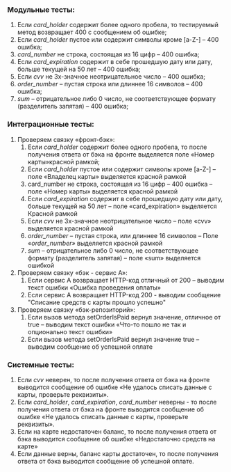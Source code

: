 ### Модульные тесты:
 1. Если _card_holder_ содержит более одного пробела, то тестируемый метод возвращает 400 с сообщением об ошибке;
 2. Если _card_holder_ пустое или содержит символы кроме [a-Z-] – 400 ошибка;
 3. _card_number_ не строка, состоящая из 16 цифр – 400 ошибка;
 4. Если _card_expiration_ содержит в себе прошедшую дату или дату, больше текущей на 50 лет – 400 ошибка;
 5. Если _cvv_ не 3х-значное неотрицательное число – 400 ошибка;
 6. _order_number_ – пустая строка или длиннее 16 символов – 400 ошибка;
 7. _sum_ – отрицательное либо 0 число, не соответствующее формату (разделитель запятая) – 400 ошибка;

### Интеграционные тесты:
1. Проверяем связку «фронт-бэк»:
   1. Если _card_holder_ содержит более одного пробела, то после получения ответа от бэка на фронте выделяется поле «Номер карты»красной рамкой;
   2. Если _card_holder_ пустое или содержит символы кроме [a-Z-] – поле «Владелец карты» выделяется красной рамкой
   3. card\_number не строка, состоящая из 16 цифр – 400 ошибка – поле «Номер карты» выделяется красной рамкой
   4. Если _card_expiration_ содержит в себе прошедшую дату или дату, больше текущей на 50 лет – поле «card\_expiration» выделяется Красной рамкой
   5. Если _cvv_ не 3х-значное неотрицательное число – поле «cvv» выделяется красной рамкой
   6. _order_number_ – пустая строка, или длиннее 16 символов – Поле «_order_number»_ выделяется красной рамкой
   7. _sum_ – отрицательное либо 0 число, не соответствующее формату (разделитель запятая) – поле «sum» выделяется ошибкой
2. Проверяем связку «бэк - сервиc A»:
   1. Если сервис А возвращает HTTP-код отличный от 200 – выводим текст ошибки «Ошибка проведения оплаты»
   2. Если сервис А возвращает HTTP-код 200 - выводим сообщение "Списание средств с карты прошло успешно"
3. Проверяем связку «бэк-репозиторий»:
   1. Если вызов метода setOrderIsPaid вернул значение, отличное от true – выводим текст ошибки «Что-то пошло не так и опционально текст ошибки»
   2. Если вызов метода setOrderIsPaid вернул значение true – выводим сообщение об успешной оплате


### Системные тесты:
1. Если _cvv_ неверен, то после получения ответа от бэка на фронте выводится сообщение об ошибке «Не удалось списать данные с карты, проверьте реквизиты».
2. Если _card_holder_, _card_expiration_, _card_number_ неверны - то после получения ответа от бэка на фронте выводится сообщение об ошибке «Не удалось списать данные с карты, проверьте реквизиты».
3. Если на карте недостаточен баланс, то после получения ответа от бэка выводится сообщение об ошибке «Недостаточно средств на карте»
4. Если данные верны, баланс карты достаточен, то после получения ответа от бэка выводится сообщение об успешной оплате.
